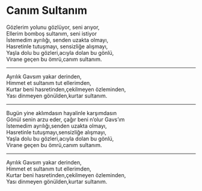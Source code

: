 # Canım Sultanım

Gözlerim yolunu gözlüyor, seni arıyor,  
Ellerim bomboş sultanım, seni istiyor  
İstemedim ayrılığı, senden uzakta olmayı,  
Hasretinle tutuşmayı, sensizliğe alışmayı,  
Yaşla dolu bu gözleri,acıyla dolan bu gönlü,  
Virane geçen bu ömrü,canım sultanım.  
****  
Ayrılık Gavsım yakar derinden,  
Himmet et sultanım tut ellerimden,  
Kurtar beni hasretinden,çekilmeyen özleminden,  
Yası dinmeyen gönülden,kurtar sultanım.  
****  
Bugün yine aklımdasın hayalinle karşımdasın  
Gönül senin arzu eder, çağır beni n’olur Gavs’ım  
İstemedim ayrılığı,senden uzakta olmayı,  
Hasretinle tutuşmayı,sensizliğe alışmayı,  
Yaşla dolu bu gözleri,acıyla dolan bu gönlü,  
Virane geçen bu ömrü,canım sultanım.  
****  
Ayrılık Gavsım yakar derinden,  
Himmet et sultanım tut ellerimden,  
Kurtar beni hasretinden,çekilmeyen özleminden,  
Yası dinmeyen gönülden,kurtar sultanım.  

